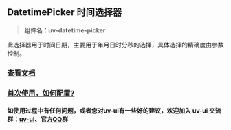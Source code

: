 ## DatetimePicker 时间选择器

> **组件名：uv-datetime-picker**

此选择器用于时间日期，主要用于年月日时分秒的选择，具体选择的精确度由参数控制。

### <a href="https://www.uvui.cn/components/datetimePicker.html" target="_blank">查看文档</a>

### <a href="https://www.uvui.cn/components/quickstart.html" target="_blank">首次使用，如何配置?</a>

#### 如使用过程中有任何问题，或者您对uv-ui有一些好的建议，欢迎加入 uv-ui 交流群：<a href="https://ext.dcloud.net.cn/plugin?id=12287" target="_blank">uv-ui</a>、<a href="https://www.uvui.cn/components/addQQGroup.html" target="_blank">官方QQ群</a>
